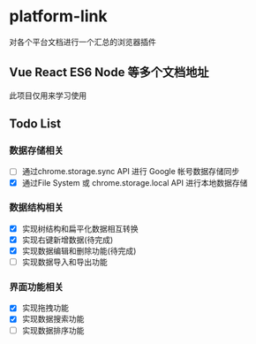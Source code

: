 # platform-link

对各个平台文档进行一个汇总的浏览器插件

## Vue React ES6 Node 等多个文档地址

此项目仅用来学习使用

## Todo List

### 数据存储相关

- [ ] 通过chrome.storage.sync API 进行 Google 帐号数据存储同步
- [x] 通过File System 或 chrome.storage.local API 进行本地数据存储

### 数据结构相关

- [x] 实现树结构和扁平化数据相互转换
- [x] 实现右键新增数据(待完成)
- [x] 实现数据编辑和删除功能(待完成)
- [ ] 实现数据导入和导出功能

### 界面功能相关

- [x] 实现拖拽功能
- [x] 实现数据搜索功能
- [ ] 实现数据排序功能
